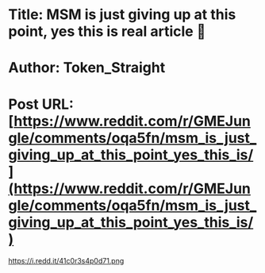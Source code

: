 # Title: MSM is just giving up at this point, yes this is real article 🤣
# Author: Token_Straight
# Post URL: [https://www.reddit.com/r/GMEJungle/comments/oqa5fn/msm_is_just_giving_up_at_this_point_yes_this_is/](https://www.reddit.com/r/GMEJungle/comments/oqa5fn/msm_is_just_giving_up_at_this_point_yes_this_is/)


https://i.redd.it/41c0r3s4p0d71.png